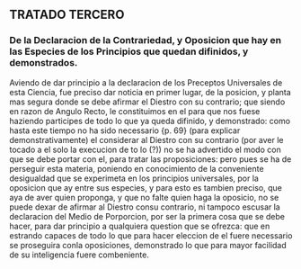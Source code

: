 ## TRATADO TERCERO
### De la Declaracion de la Contrariedad, y Oposicion que hay en las Especies de los Principios que quedan difinidos, y demonstrados.

Aviendo de dar principio a la declaracion de los Preceptos Universales de esta Ciencia, fue preciso dar noticia en primer lugar, de la posicion, y planta mas segura donde se debe afirmar el Diestro con su contrario; que siendo en razon de Angulo Recto, le constituimos en el para que nos fuese haziendo participes de todo lo que ya queda difinido, y demonstrado: como hasta este tiempo no ha sido necessario {p. 69}  (para explicar demonstrativamente) el considerar al Diestro con su contrario (por aver le tocado a el solo la execucion de to lo (?)) no se ha advertido el modo con que se debe portar con el, para tratar las proposiciones: pero pues se ha de perseguir esta materia, poniendo en conocimiento de la conveniente desigualdad que se experimeta en los principios universales, por la oposicion que ay entre sus especies, y para esto es tambien preciso, que aya de aver quien proponga, y que no falte quien haga la oposicio, no se puede dexar de afirmar al Diestro consu contrario, ni tampoco escusar la declaracion del Medio de Porporcion, por ser la primera cosa que se debe hacer, para dar principio a qualquiera question que se ofrezca: que en estrando capaces de todo lo que para hacer eleccion de el fuere necessario se proseguira conla oposiciones, demonstrado lo que para mayor facilidad de su inteligencia fuere combeniente.

